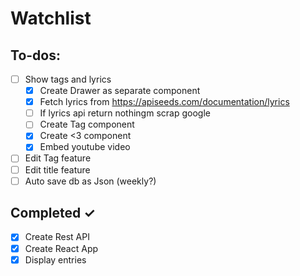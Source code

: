 # Watchlist

## To-dos:

- [ ] Show tags and lyrics
    - [x] Create Drawer as separate component
    - [x] Fetch lyrics from https://apiseeds.com/documentation/lyrics
    - [ ] If lyrics api return nothingm scrap google
    - [ ] Create Tag component
    - [x] Create <3 component
    - [x] Embed youtube video
- [ ] Edit Tag feature
- [ ] Edit title feature
- [ ] Auto save db as Json (weekly?)

## Completed ✓

- [x] Create Rest API
- [x] Create React App
- [x] Display entries
